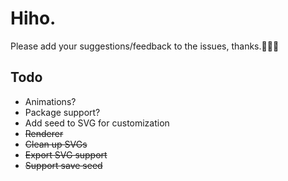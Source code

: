 # Hiho.

Please add your suggestions/feedback to the issues, thanks.🤘🤘🤘

## Todo
- Animations?
- Package support?
- Add seed to SVG for customization
- <del>Renderer</del>
- <del>Clean up SVGs</del>
- <del>Export SVG support</del>
- <del>Support save seed</del>
